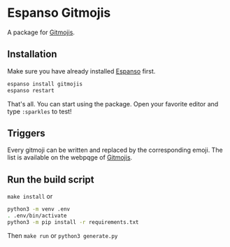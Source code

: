 # Espanso Gitmojis

A package for [Gitmojis](https://gitmoji.carloscuesta.me/).

## Installation

Make sure you have already installed [Espanso](https://espanso.org/install/) first.

```sh
espanso install gitmojis
espanso restart
```

That's all. You can start using the package. Open your favorite editor and type `:sparkles` to test!

## Triggers

Every gitmoji can be written and replaced by the corresponding emoji. The list is available on the webpqge of [Gitmojis](https://gitmoji.carloscuesta.me/).

## Run the build script

`make install`
or
```sh
python3 -m venv .env
. .env/bin/activate
python3 -m pip install -r requirements.txt
```

Then
`make run`
or
`python3 generate.py`